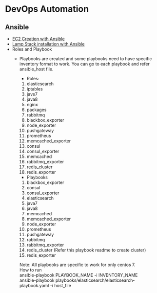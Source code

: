# DevOps Automation 
## Ansible
- [EC2 Creation with Ansible](./AWS-EC2-creation-ansible-playbook.md)
- [Lamp Stack installation with Ansible](./lamp-stack-ansible-playbook.md)
- Roles and Playbook
  - Playbooks are created and some playbooks need to have specific inventory format to work. You can go to each playbook and refer ansible_host file.
    - Roles:
    1. elasticsearch
    2. iptables
    3. jave7
    4. java8
    5. nginx
    6. packages
    7. rabbitmq
    8. blackbox_exporter
    9. node_exporter
    10. pushgateway
    11. prometheus
    12. memcached_exporter
    13. consul
    14. consul_exporter
    15. memcached
    16. rabbitmq_exporter
    17. redis_cluster
    18. redis_exporter
    - Playbooks
    1. blackbox_exporter
    2. consul
    3. consul_exporter
    4. elasticsearch
    5. java7
    6. java8
    7. memcached
    8. memcached_exporter
    9. node_exporter
    10. prometheus
    11. pushgateway
    12. rabbitmq
    13. rabbitmq_exporter
    14. redis_cluster (Refer this playbook readme to create cluster)
    15. redis_exporter

      Note: All playbooks are specific to work for only centos 7.<br>
      How to run<br>
      ansible-playbook PLAYBOOK_NAME -i INVENTORY_NAME<br>
      ansible-playbook playbooks/elasticsearch/elasticsearch-playbook.yaml -i host_file<br>

